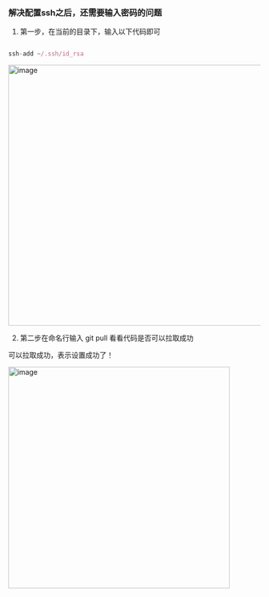 ### 解决配置ssh之后，还需要输入密码的问题


1. 第一步，在当前的目录下，输入以下代码即可


```js

ssh-add ~/.ssh/id_rsa 

```

<img width="520" alt="image" src="https://user-images.githubusercontent.com/88621724/159010295-f479a149-539c-4045-8de4-987f7d10cb2b.png">



2. 第二步在命名行输入 git pull 看看代码是否可以拉取成功

可以拉取成功，表示设置成功了！

<img width="442" alt="image" src="https://user-images.githubusercontent.com/88621724/159010494-42ad0965-38e8-4818-8384-fef5060407e4.png">

